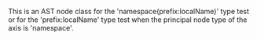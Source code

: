 This is an AST node class for the 'namespace(prefix:localName)' type test or for the 'prefix:localName' type test when the principal node type of the axis is 'namespace'.
